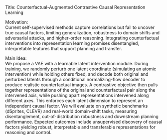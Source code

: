 Title: Counterfactual-Augmented Contrastive Causal Representation Learning

Motivation:  
Current self-supervised methods capture correlations but fail to uncover true causal factors, limiting generalization, robustness to domain shifts and adversarial attacks, and higher-order reasoning. Integrating counterfactual interventions into representation learning promises disentangled, interpretable features that support planning and transfer.

Main Idea:  
We propose a VAE with a learnable latent intervention module. During training, we randomly perturb one latent coordinate (simulating an atomic intervention) while holding others fixed, and decode both original and perturbed latents through a conditional normalizing-flow decoder to produce realistic counterfactual images. A contrastive objective then pulls together representations of the original and counterfactual pair along the intervened axis, while pushing apart representations intervened along different axes. This enforces each latent dimension to represent an independent causal factor. We will evaluate on synthetic benchmarks (dSprites, CLEVR) and real-world domain-shift tasks, measuring disentanglement, out-of-distribution robustness and downstream planning performance. Expected outcomes include unsupervised discovery of causal factors yielding robust, interpretable and transferable representations for reasoning and control.